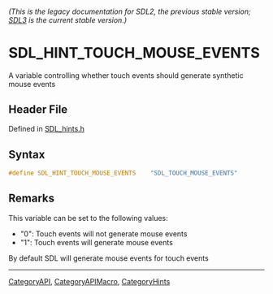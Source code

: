 ###### (This is the legacy documentation for SDL2, the previous stable version; [SDL3](https://wiki.libsdl.org/SDL3/) is the current stable version.)
# SDL_HINT_TOUCH_MOUSE_EVENTS

A variable controlling whether touch events should generate synthetic mouse events

## Header File

Defined in [SDL_hints.h](https://github.com/libsdl-org/SDL/blob/SDL2/include/SDL_hints.h)

## Syntax

```c
#define SDL_HINT_TOUCH_MOUSE_EVENTS    "SDL_TOUCH_MOUSE_EVENTS"
```

## Remarks

This variable can be set to the following values:

- "0": Touch events will not generate mouse events
- "1": Touch events will generate mouse events

By default SDL will generate mouse events for touch events

----
[CategoryAPI](CategoryAPI), [CategoryAPIMacro](CategoryAPIMacro), [CategoryHints](CategoryHints)

